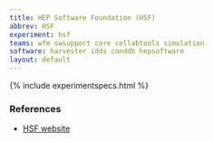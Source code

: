 ```yaml
---
title: HEP Software Foundation (HSF)
abbrev: HSF
experiment: hsf
teams: wfm swsupport core collabtools simulation 
software: harvester idds conddb hepsoftware
layout: default
---
```


{% include experimentspecs.html %}

### References

- [HSF website](https://hepsoftwarefoundation.org)
